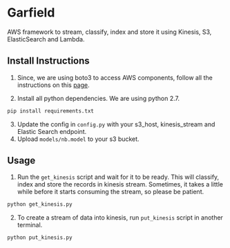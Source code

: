 # Garfield
AWS framework to stream, classify, index and store it using Kinesis, S3, ElasticSearch and Lambda.

[1]: http://boto3.readthedocs.io/en/latest/guide/quickstart.html#configuration
## Install Instructions

1. Since, we are using boto3 to access AWS components, follow all the instructions on this [page][1].

2. Install all python dependencies. We are using python 2.7.
```bash
pip install requirements.txt
```
3. Update the config in `config.py` with your s3_host, kinesis_stream and Elastic Search endpoint.
4. Upload `models/nb.model` to your s3 bucket.

## Usage
1. Run the `get_kinesis` script and wait for it to be ready. This will classify, index and store the records in kinesis stream. Sometimes, it takes a little while before it starts consuming the stream, so please be patient.
```python
python get_kinesis.py
```
2. To create a stream of data into kinesis, run `put_kinesis` script in another terminal.
```python
python put_kinesis.py
```

